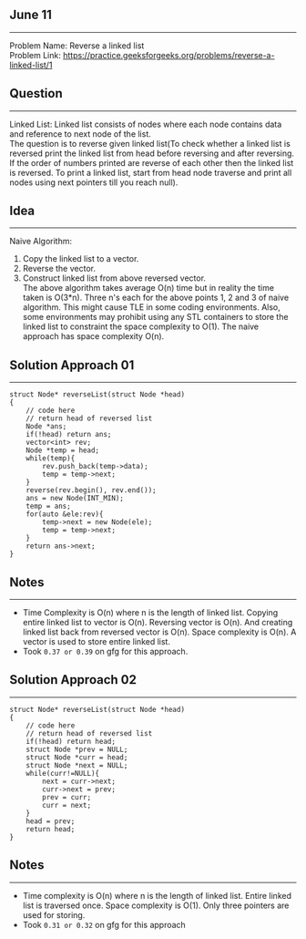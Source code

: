 ## June 11
---------
Problem Name: Reverse a linked list  <br>
Problem Link: https://practice.geeksforgeeks.org/problems/reverse-a-linked-list/1

## Question
-----------
Linked List: Linked list consists of nodes where each node contains data and reference to next node of the list. <br>
The question is to reverse given linked list(To check whether a linked list is reversed print the linked list from head before reversing and after reversing. If the order of numbers printed are reverse of each other then the linked list is reversed. To print a linked list, start from head node traverse and print all nodes using next pointers till you reach null).

## Idea
-------
Naive Algorithm: <br>
1. Copy the linked list to a vector.
2. Reverse the vector.
3. Construct linked list from above reversed vector. <br>
The above algorithm takes average O(n) time but in reality the time taken is O(3\*n). Three n's each for the above points 1, 2 and 3 of naive algorithm. This might cause TLE in some coding environments. Also, some environments may prohibit using any STL containers to store the linked list to constraint the space complexity to O(1). The naive approach has space complexity O(n). <br>



## Solution Approach 01
-----------------------
```
struct Node* reverseList(struct Node *head)
{
    // code here
    // return head of reversed list
    Node *ans;
    if(!head) return ans;
    vector<int> rev;
    Node *temp = head;
    while(temp){
        rev.push_back(temp->data);
        temp = temp->next;
    }
    reverse(rev.begin(), rev.end());
    ans = new Node(INT_MIN);
    temp = ans;
    for(auto &ele:rev){
        temp->next = new Node(ele);
        temp = temp->next;
    }
    return ans->next;
}
```

## Notes
--------
- Time Complexity is O(n) where n is the length of linked list. Copying entire linked list to vector is O(n). Reversing vector is O(n). And creating linked list back from reversed vector is O(n). Space complexity is O(n). A vector is used to store entire linked list.
- Took `0.37 or 0.39` on gfg for this approach.


## Solution Approach 02
-----------------------
```
struct Node* reverseList(struct Node *head)
{
    // code here
    // return head of reversed list
    if(!head) return head;
    struct Node *prev = NULL;
    struct Node *curr = head;
    struct Node *next = NULL;
    while(curr!=NULL){
        next = curr->next;
        curr->next = prev;
        prev = curr;
        curr = next;
    }
    head = prev;
    return head;
}
```

## Notes
--------
- Time complexity is O(n) where n is the length of linked list. Entire linked list is traversed once. Space complexity is O(1). Only three pointers are used for storing.
- Took `0.31 or 0.32` on gfg for this approach

